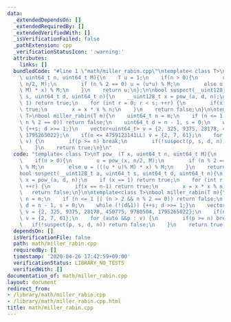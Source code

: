 ```yaml
---
data:
  _extendedDependsOn: []
  _extendedRequiredBy: []
  _extendedVerifiedWith: []
  _isVerificationFailed: false
  _pathExtension: cpp
  _verificationStatusIcon: ':warning:'
  attributes:
    links: []
  bundledCode: "#line 1 \"math/miller_rabin.cpp\"\ntemplate< class T>\nT pow_ (T x,\
    \ uint64_t n, uint64_t M){\n    T u = 1;\n    if(n > 0){\n        u = pow_(x,\
    \ n/2, M);\n        if (n % 2 == 0) u = (u*u) % M;\n        else u = (((u * u)%\
    \ M) * x) % M;\n    }\n    return u;\n};\n\nbool suspect(__uint128_t a, uint64_t\
    \ s, uint64_t d, uint64_t n){\n    __uint128_t x = pow_(a, d, n);\n    if (x ==\
    \ 1) return true;\n    for (int r = 0; r < s; ++r) {\n        if(x == n-1) return\
    \ true;\n        x = x * x % n;\n    }\n    return false;\n}\n\ntemplate<class\
    \ T>\nbool miller_rabin(T m){\n    uint64_t n = m;\n    if (n <= 1 || (n > 2 &&\
    \ n % 2 == 0)) return false;\n    uint64_t d = n - 1, s = 0;\n    while (!(d&1))\
    \ {++s; d >>= 1;}\n    vector<uint64_t> v = {2, 325, 9375, 28178, 450775, 9780504,\
    \ 1795265022};\n    if(n <= 4759123141LL) v = {2, 7, 61};\n    for (auto &&p :\
    \ v) {\n        if(p >= n) break;\n        if(!suspect(p, s, d, n)) return false;\n\
    \    }\n    return true;\n}\n"
  code: "template< class T>\nT pow_ (T x, uint64_t n, uint64_t M){\n    T u = 1;\n\
    \    if(n > 0){\n        u = pow_(x, n/2, M);\n        if (n % 2 == 0) u = (u*u)\
    \ % M;\n        else u = (((u * u)% M) * x) % M;\n    }\n    return u;\n};\n\n\
    bool suspect(__uint128_t a, uint64_t s, uint64_t d, uint64_t n){\n    __uint128_t\
    \ x = pow_(a, d, n);\n    if (x == 1) return true;\n    for (int r = 0; r < s;\
    \ ++r) {\n        if(x == n-1) return true;\n        x = x * x % n;\n    }\n \
    \   return false;\n}\n\ntemplate<class T>\nbool miller_rabin(T m){\n    uint64_t\
    \ n = m;\n    if (n <= 1 || (n > 2 && n % 2 == 0)) return false;\n    uint64_t\
    \ d = n - 1, s = 0;\n    while (!(d&1)) {++s; d >>= 1;}\n    vector<uint64_t>\
    \ v = {2, 325, 9375, 28178, 450775, 9780504, 1795265022};\n    if(n <= 4759123141LL)\
    \ v = {2, 7, 61};\n    for (auto &&p : v) {\n        if(p >= n) break;\n     \
    \   if(!suspect(p, s, d, n)) return false;\n    }\n    return true;\n}"
  dependsOn: []
  isVerificationFile: false
  path: math/miller_rabin.cpp
  requiredBy: []
  timestamp: '2020-04-26 17:42:59+09:00'
  verificationStatus: LIBRARY_NO_TESTS
  verifiedWith: []
documentation_of: math/miller_rabin.cpp
layout: document
redirect_from:
- /library/math/miller_rabin.cpp
- /library/math/miller_rabin.cpp.html
title: math/miller_rabin.cpp
---
```


